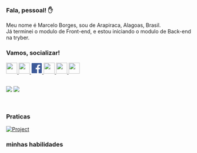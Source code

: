 ### Fala, pessoal! :hand:

Meu nome é Marcelo Borges, sou de Arapiraca, Alagoas, Brasil.</br>
Já terminei o modulo de Front-end, e estou iniciando o modulo de Back-end na tryber.</br>

### Vamos, socializar!


<a href="https://www.linkedin.com/in/marcelllombm/" target="_blank" >
   <img align="" height="30" width="30"  src="https://cdn.worldvectorlogo.com/logos/linkedin-icon-2.svg"  />
</a>
<a href="https://www.instagram.com/marcelllombm/" target="_blank" >
   <img align="" height="30" width="30"  src="https://cdn.worldvectorlogo.com/logos/instagram-2-1.svg"  />
</a>
<a href="https://www.facebook.com/Borgesmbm/" target="_blank" >
   <img align="" height="30" width="30"  src="https://raw.githubusercontent.com/devicons/devicon/master/icons/facebook/facebook-original.svg"  />
</a>
<a href="https://www.agrestedesign.com.br/ad/category/blog/" target="_blank" >
   <img align="" height="30" width="30"  src="https://www.svgrepo.com/show/25163/blogger.svg"  />
</a>
<a href="mailto:melombm@hotamil.com" >
   <img align="" height="30" width="30"  src="https://cdn.worldvectorlogo.com/logos/outlook-icon.svg"  />
</a>
<a href="https://www.youtube.com/channel/UCAWkjroR35AItjrmjqJbYig" target="_blank" >
   <img align="" alt="" height="30" width="30"  src="https://cdn.worldvectorlogo.com/logos/youtube-icon.svg"  />
</a>
</br></br>


<p align="left">
<img height="180"  src="https://github-readme-stats.vercel.app/api/top-langs/?username=marcelllombm&layout=compact&theme=merko" /> 
<img height="180" src="https://github-readme-stats.vercel.app/api?username=marcelllombm&show_icons=true&theme=merko"/>
</p></br>

### Praticas

[![Project](https://github-readme-stats.vercel.app/api/pin/?username=marcelllombm&repo=project&theme=merko)](https://github.com/marcelllombm/project)

                                                                    
### minhas habilidades


